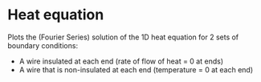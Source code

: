 # Heat equation

Plots the (Fourier Series) solution of the 1D heat equation for 2 sets of boundary conditions: 
* A wire insulated at each end (rate of flow of heat = 0 at ends)
* A wire that is non-insulated at each end (temperature = 0 at each end)